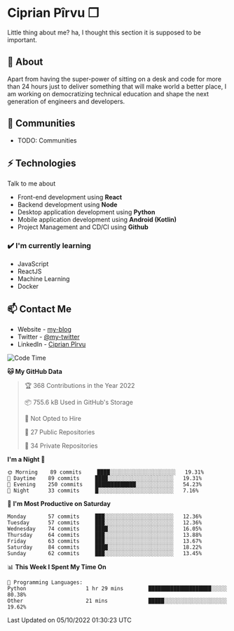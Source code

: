 # Ciprian Pîrvu ❐

Little thing about me? ha, I thought this section it is supposed to be important.

## 🧐 About

Apart from having the super-power of sitting on a desk and code for more than 24 hours just to deliver something that will make world a better place, I am working on democratizing technical education and shape the next generation of engineers and developers.

## 👯 Communities

-   TODO: Communities

## ⚡ Technologies

Talk to me about

-   Front-end development using **React**
-   Backend development using **Node**
-   Desktop application development using **Python**
-   Mobile application development using **Android (Kotlin)**
-   Project Management and CD/CI using **Github**

### ✔️ I'm currently learning

-   JavaScript
-   ReactJS
-   Machine Learning
-   Docker

## 📫 Contact Me

-   Website - [my-blog]()
-   Twitter - [@my-twitter]()
-   LinkedIn - [Ciprian Pîrvu](https://www.linkedin.com/in/p%C3%AErvu-ciprian-cristian-4415991b1/)

<!--START_SECTION:waka-->
![Code Time](http://img.shields.io/badge/Code%20Time-1%2C305%20hrs%2058%20mins-blue)

**🐱 My GitHub Data** 

> 🏆 368 Contributions in the Year 2022
 > 
> 📦 755.6 kB Used in GitHub's Storage 
 > 
> 🚫 Not Opted to Hire
 > 
> 📜 27 Public Repositories 
 > 
> 🔑 34 Private Repositories  
 > 
**I'm a Night 🦉** 

```text
🌞 Morning    89 commits     ████░░░░░░░░░░░░░░░░░░░░░   19.31% 
🌆 Daytime    89 commits     ████░░░░░░░░░░░░░░░░░░░░░   19.31% 
🌃 Evening    250 commits    █████████████░░░░░░░░░░░░   54.23% 
🌙 Night      33 commits     █░░░░░░░░░░░░░░░░░░░░░░░░   7.16%

```
📅 **I'm Most Productive on Saturday** 

```text
Monday       57 commits     ███░░░░░░░░░░░░░░░░░░░░░░   12.36% 
Tuesday      57 commits     ███░░░░░░░░░░░░░░░░░░░░░░   12.36% 
Wednesday    74 commits     ████░░░░░░░░░░░░░░░░░░░░░   16.05% 
Thursday     64 commits     ███░░░░░░░░░░░░░░░░░░░░░░   13.88% 
Friday       63 commits     ███░░░░░░░░░░░░░░░░░░░░░░   13.67% 
Saturday     84 commits     ████░░░░░░░░░░░░░░░░░░░░░   18.22% 
Sunday       62 commits     ███░░░░░░░░░░░░░░░░░░░░░░   13.45%

```


📊 **This Week I Spent My Time On** 

```text
💬 Programming Languages: 
Python                   1 hr 29 mins        ████████████████████░░░░░   80.38% 
Other                    21 mins             █████░░░░░░░░░░░░░░░░░░░░   19.62%

```


 Last Updated on 05/10/2022 01:30:23 UTC
<!--END_SECTION:waka-->
